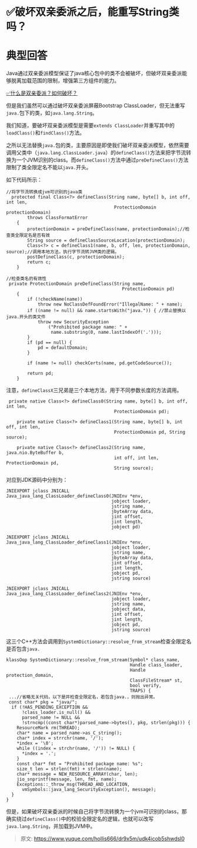 # ✅破坏双亲委派之后，能重写String类吗？


# 典型回答

Java通过双亲委派模型保证了java核心包中的类不会被破坏，但破坏双亲委派能够脱离加载范围的限制，增强第三方组件的能力。

[✅什么是双亲委派？如何破坏？](https://www.yuque.com/hollis666/dr9x5m/gt8zp4?view=doc_embed)

但是我们虽然可以通过破坏双亲委派屏蔽Bootstrap ClassLoader，但无法重写`java.`包下的类，如`java.lang.String`。

我们知道，要破坏双亲委派模型是需要`extends ClassLoader`并重写其中的`loadClass()`和`findClass()`方法。

之所以无法替换`java.`包的类，主要原因是即使我们破坏双亲委派模型，依然需要调用父类中（`java.lang.ClassLoader.java`）的`defineClass()`方法来把字节流转换为一个JVM识别的class。而`defineClass()`方法中通过`preDefineClass()`方法限制了类全限定名不能以`java.`开头。

如下代码所示：

```
//将字节流转换成jvm可识别的java类
  protected final Class<?> defineClass(String name, byte[] b, int off, int len,
                                         ProtectionDomain protectionDomain)
        throws ClassFormatError
    {
        protectionDomain = preDefineClass(name, protectionDomain);//检查类全限定名是否有效
        String source = defineClassSourceLocation(protectionDomain);
        Class<?> c = defineClass1(name, b, off, len, protectionDomain, source);//调用本地方法，执行字节流转JVM类的逻辑。
        postDefineClass(c, protectionDomain);
        return c;
    }

//检查类名的有效性
 private ProtectionDomain preDefineClass(String name,
                                            ProtectionDomain pd)
    {
        if (!checkName(name))
            throw new NoClassDefFoundError("IllegalName: " + name);
        if ((name != null) && name.startsWith("java.")) { //禁止替换以java.开头的类文件
            throw new SecurityException
                ("Prohibited package name: " +
                 name.substring(0, name.lastIndexOf('.')));
        }
        if (pd == null) {
            pd = defaultDomain;
        }

        if (name != null) checkCerts(name, pd.getCodeSource());

        return pd;
    }
```

注意，`defineClassX`三兄弟是三个本地方法，用于不同参数长度的方法调用。

```
 private native Class<?> defineClass0(String name, byte[] b, int off, int len,
                                         ProtectionDomain pd);

    private native Class<?> defineClass1(String name, byte[] b, int off, int len,
                                         ProtectionDomain pd, String source);

    private native Class<?> defineClass2(String name, java.nio.ByteBuffer b,
                                         int off, int len, ProtectionDomain pd,
                                         String source);
```

对应到JDK源码中分别为：

```
JNIEXPORT jclass JNICALL
Java_java_lang_ClassLoader_defineClass0(JNIEnv *env,
                                        jobject loader,
                                        jstring name,
                                        jbyteArray data,
                                        jint offset,
                                        jint length,
                                        jobject pd)
                                        
JNIEXPORT jclass JNICALL
Java_java_lang_ClassLoader_defineClass1(JNIEnv *env,
                                        jobject loader,
                                        jstring name,
                                        jbyteArray data,
                                        jint offset,
                                        jint length,
                                        jobject pd,
                                        jstring source)
                                    
JNIEXPORT jclass JNICALL
Java_java_lang_ClassLoader_defineClass2(JNIEnv *env,
                                        jobject loader,
                                        jstring name,
                                        jobject data,
                                        jint offset,
                                        jint length,
                                        jobject pd,
                                        jstring source)
```

这三个C++方法会调用到`SystemDictionary::resolve_from_stream`检查全限定名是否包含`java.`

```
klassOop SystemDictionary::resolve_from_stream(Symbol* class_name,
                                               Handle class_loader,
                                               Handle protection_domain,
                                               ClassFileStream* st,
                                               bool verify,
                                               TRAPS) {
 ...//省略无关代码，以下是并检查全限定名，若包含java.，则抛出异常。
 const char* pkg = "java/";
  if (!HAS_PENDING_EXCEPTION &&
      !class_loader.is_null() &&
      parsed_name != NULL &&
      !strncmp((const char*)parsed_name->bytes(), pkg, strlen(pkg))) {
    ResourceMark rm(THREAD);
    char* name = parsed_name->as_C_string();
    char* index = strrchr(name, '/');
    *index = '\0';
    while ((index = strchr(name, '/')) != NULL) {
      *index = '.';
    }
    const char* fmt = "Prohibited package name: %s";
    size_t len = strlen(fmt) + strlen(name);
    char* message = NEW_RESOURCE_ARRAY(char, len);
    jio_snprintf(message, len, fmt, name);
    Exceptions::_throw_msg(THREAD_AND_LOCATION,
      vmSymbols::java_lang_SecurityException(), message);
  }
}
```

但是，如果破坏双亲委派的时候自己将字节流转换为一个jvm可识别的class，那确实绕过`defineClass()`中的校验全限定名的逻辑，也就可以改写`java.lang.String`，并加载到JVM中。


> 原文: <https://www.yuque.com/hollis666/dr9x5m/udk4icob5shwdsl0>